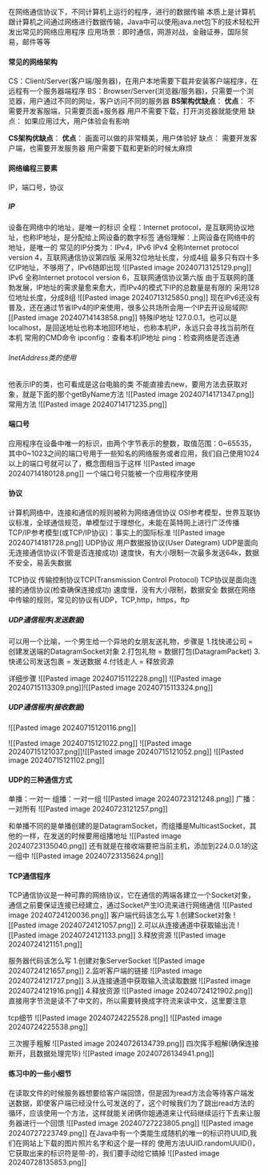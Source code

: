 在网络通信协议下，不同计算机上运行的程序，进行的数据传输
本质上是计算机跟计算机之间通过网络进行数据传输，Java中可以使用java.net包下的技术轻松开发出常见的网络应用程序
应用场景：即时通信，网游对战，金融证券，国际贸易，邮件等等


#### 常见的网络架构
CS：Client/Server(客户端/服务器)，在用户本地需要下载并安装客户端程序，在远程有一个服务器端程序
BS：Browser/Server(浏览器/服务器)，只需要一个浏览器，用户通过不同的网址，客户访问不同的服务器
**BS架构优缺点**：
**优点**：
不需要开发客服端，只需要页面+服务器
用户不需要下载，打开浏览器就能使用
缺点：
如果应用过大，用户体验会有影响

**CS架构优缺点**：
**优点**：
画面可以做的非常精美，用户体验好
缺点：
需要开发客户端，也需要开发服务器
用户需要下载和更新的时候太麻烦



#### 网络编程三要素
IP，端口号，协议
##### IP
设备在网络中的地址，是唯一的标识
全程：Internet protocol，是互联网协议地址，也称IP地址，是分配给上网设备的数字标签
通俗理解：上网设备在网络中的地址，是唯一的
常见的IP分类为：IPv4，IPv6
IPv4
全称Internet protocol version 4，互联网通信协议第四版
采用32位地址长度，分成4组
最多只有四十多亿IP地址，不够用了，IPv6随即出现
![[Pasted image 20240713125129.png]]
IPv6
全称Internet protocol version 6，互联网通信协议第六版
由于互联网的蓬勃发展，IP地址的需求量愈来愈大，而IPv4的模式下IP的总数量是有限的
采用128位地址长度，分成8组
![[Pasted image 20240713125850.png]]
现在IPv6还没有普及，还在通过节省IPv4的IP来使用，很多公共场所会用一个IP去开设局域网![[Pasted image 20240714143858.png]]
特殊IP地址
127.0.0.1，也可以是localhost，是回送地址也称本地回环地址，也称本机IP，永远只会寻找当前所在本机
常用的CMD命令
ipconfig：查看本机IP地址
ping：检查网络是否连通

###### InetAddress类的使用
他表示IP的类，也可看成是这台电脑的类
不能直接去new，要用方法去获取对象，就是下面的那个getByName方法
![[Pasted image 20240714171347.png]]
常用方法
![[Pasted image 20240714171235.png]]
#### 端口号
应用程序在设备中唯一的标识，由两个字节表示的整数，取值范围：0~65535，其中0~1023之间的端口号用于一些知名的网络服务或者应用，我们自己使用1024以上的端口号就可以了，概念图相当于这样
![[Pasted image 20240714180128.png]]
一个端口号只能被一个应用程序使用 

#### 协议
计算机网络中，连接和通信的规则被称为网络通信协议
OSI参考模型，世界互联协议标准，全球通信规范，单模型过于理想化，未能在英特网上进行广泛传播
TCP/IP参考模型(或TCP/IP协议)：事实上的国际标准
![[Pasted image 20240714181728.png]]
UDP协议
用户数据报协议(User Dategram)
UDP是面向无连接通信协议(不管是否连接成功)
速度快，有大小限制一次最多发送64k，数据不安全，易丢失数据

TCP协议
传输控制协议TCP(Transmission Control Protocol)
TCP协议是面向连接的通信协议(检查确保连接成功)
速度慢，没有大小限制，数据安全
数据在网络中传输的规则，常见的协议有UDP，TCP,http，https，ftp

##### UDP通信程序(发送数据)
可以用一个比喻，一个男生给一个异地的女朋友送礼物，步骤是
1.找快递公司  = 创建发送端的DatagramSocket对象
2.打包礼物  =  数据打包(DatagramPacket)
3.快递公司发送包裹  =  发送数据
4.付钱走人  =  释放资源

详细步骤
![[Pasted image 20240715112228.png]]
![[Pasted image 20240715113309.png]]![[Pasted image 20240715113324.png]]


##### UDP通信程序(接收数据)
![[Pasted image 20240715120116.png]]

![[Pasted image 20240715121022.png]]
![[Pasted image 20240715121037.png]]![[Pasted image 20240715121052.png]]
![[Pasted image 20240715121102.png]]

#### UDP的三种通信方式
单播：一对一
组播：一对一组
![[Pasted image 20240723121248.png]]
广播：一对所有
![[Pasted image 20240723121257.png]]

和单播不同的是单播创建的是DatagramSocket，而组播是MulticastSocket，其他的一样，在发送的时候要用组播地址
![[Pasted image 20240723135040.png]]
还有就是在接收端要把当前主机，添加到224.0.0.1的这一组中
![[Pasted image 20240723135624.png]]



#### TCP通信程序
TCP通信协议是一种可靠的网络协议，它在通信的两端各建立一个Socket对象，通信之前要保证连接已经建立，通过Socket产生IO流来进行网络通信
![[Pasted image 20240724120036.png]]
客户端代码该怎么写
1.创建Socket对象
![[Pasted image 20240724121057.png]]
2.可以从连接通道中获取输出流
![[Pasted image 20240724121133.png]]
3.释放资源
![[Pasted image 20240724121151.png]]


服务器代码该怎么写
1.创建对象ServerSocket
![[Pasted image 20240724121657.png]]
2.监听客户端的链接
![[Pasted image 20240724121727.png]]
3.从连接通道中获取输入流读取数据
![[Pasted image 20240724121916.png]]
4.释放资源
![[Pasted image 20240724121902.png]]
直接用字节流是读不了中文的，所以需要转换成字符流来读中文，这里要注意

tcp细节
![[Pasted image 20240724225528.png]]
![[Pasted image 20240724225538.png]]

三次握手粗解
![[Pasted image 20240726134739.png]]
四次挥手粗解(确保连接断开，且数据处理完毕)
![[Pasted image 20240726134941.png]]

#### 练习中的一些小细节
在读取文件的时候服务器想要给客户端回馈，但是因为read方法会等待客户端发送数据，即使客户端已经没什么可发送的了，这个时候我们为了跳出read方法的循环，应该使用一个方法，这样就能关闭俩你姐通道来让代码继续运行下去来让服务器进行一个回馈
![[Pasted image 20240727223805.png]]
![[Pasted image 20240727223749.png]]
在Java中有一个类能生成随机的唯一的标识符UUID,我们在网站上下载的图片照片名字和这个是一样的
使用方法UUID.randomUUID()，它获取出来的标识符是带-的，我们要手动给它搞掉
![[Pasted image 20240728135853.png]]